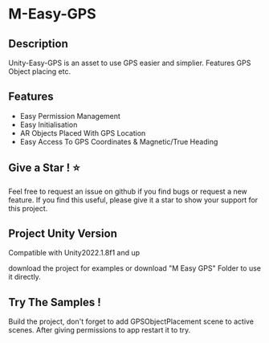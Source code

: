 # M-Easy-GPS

## Description
Unity-Easy-GPS is an asset to use GPS easier and simplier. Features GPS Object placing etc.

## Features

- Easy Permission Management
- Easy Initialisation
- AR Objects Placed With GPS Location
- Easy Access To GPS Coordinates & Magnetic/True Heading

## Give a Star ! ⭐
Feel free to request an issue on github if you find bugs or request a new feature. 
If you find this useful, please give it a star to show your support for this project.

## Project Unity Version

Compatible with Unity2022.1.8f1 and up

download the project for examples or download "M Easy GPS" Folder to use it directly.

## Try The Samples !

Build the project, don't forget to add GPSObjectPlacement scene to active scenes. After giving permissions to app restart it to try.

